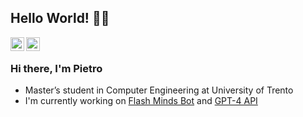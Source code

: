 ## Hello World! 👋🏻

<a href="https://www.linkedin.com/in/pietrolechthaler/">
  <img align="left" alt="Pietro's Linkdein" width="22px" src="https://cdn.jsdelivr.net/npm/simple-icons@v3/icons/linkedin.svg" />
</a>
<a href="https://github.com/pietrolechthaler">
  <img align="left" alt="Pietro's Github" width="22px" src="https://cdn.jsdelivr.net/npm/simple-icons@v3/icons/github.svg" />
</a>
<br />

### Hi there, I'm Pietro
- Master’s student in Computer Engineering at University of Trento
- I'm currently working on [Flash Minds Bot](https://github.com/pietrolechthaler/) and [GPT-4 API](https://openai.com/blog/gpt-4-api-general-availability)
